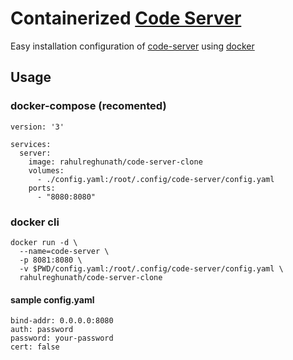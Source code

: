 # Containerized [Code Server](https://github.com/cdr/code-server)

Easy installation configuration of [code-server](https://github.com/cdr/code-server) using [docker](https://hub.docker.com/r/rahulreghunath/code-server-clone)

## Usage

### docker-compose (recomented)
```
version: '3'

services:
  server:
    image: rahulreghunath/code-server-clone
    volumes:
      - ./config.yaml:/root/.config/code-server/config.yaml
    ports:
      - "8080:8080"
```
### docker cli
```
docker run -d \
  --name=code-server \
  -p 8081:8080 \
  -v $PWD/config.yaml:/root/.config/code-server/config.yaml \
  rahulreghunath/code-server-clone

```


#### sample config.yaml
```
bind-addr: 0.0.0.0:8080
auth: password
password: your-password
cert: false
```
